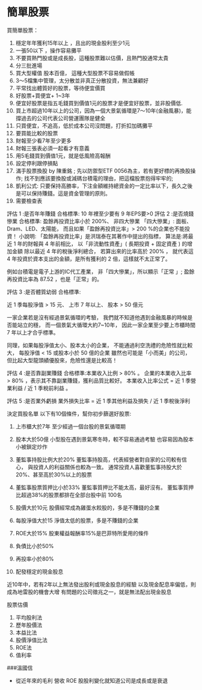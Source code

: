 # 簡單股票

買簡單股票：

1. 穩定年年獲利15年以上 ，且出的現金股利至少1元
2. 一張50以下 ，操作容易攤平
3. 不要買熱門股或是成長股，這種股票難以估價，且熱門股通常太貴
4. 分三批進場
5. 買大型權值 股本百億， 這種大型股票不容易做假帳
6. 3～5檔集中管理，太分散並非真正分散投資，無法兼顧好
7. 平常找出體質好的股票，等待便宜價買
8. 好股票+買便宜+ 1~3年 
9. 便宜好股票是指五毛錢買到價值1元的股票才是便宜好股票，並非股價低.
10. 買上市超過10年以上的公司，因為一個大景氣循環是7～10年(金融風暴)，能撐過去的公司代表公司營運團隊是健全
11. 只買便宜，不追高，低於成本公司沒問題，打折扣加碼攤平
12. 要買能比較的股票
13. 財報至少看7年至少更多
14. 財報三張表必須一起看才有意義
15. 用5毛錢買到價值1元，就是低風險高報酬
16. 設定停利跟停損點
17.  滿手股票換股 by 陳重銘 ; 先以防禦型ETF 0056為主，若有更好標的再換股操作; 找不到應該要換股或減碼台積電的理由，把這檔股票抱得牢牢的;
18.  凱利公式: 只要保持高勝率，下注金額維持總資金的一定比率以下，長久之後是可以保持賺錢。這是資金管理的原則。
19.  需要檢查表



評估 1 :是否年年賺錢    合格標準: 10 年裡至少要有 9 年EPS要>0
評估 2 :是否燒錢慘業    合格標準: 盈餘再投資比率小於 200%、 非四大慘業 「四大慘業」:
面板、Dram、LED、太陽能，
而且如果「盈餘再投資比率」> 200 %的企業也不能投資！ 
小說明:
「盈餘再投資比率」是洪瑞泰在其著作中提出的指標，
算法是:將最近 1 年的財報與 4 年前相比，
以「非流動性資產」( 長期投資 + 固定資產 ) 的增加金額
 除以最近 4 年的稅後淨利總合，
若算出來的比率高於 200% ，
就代表這 4 年投資於資本支出的金額，是所有獲利的 2 倍，這樣就不太正常了。

例如台積電是電子上游的IC代工產業，
非「四大慘業」，所以顯示「正常 」;
盈餘再投資比率為 87.52 ，也是「正常」的。

評估 3 :是否體質幼弱  合格標準:

近 1 季每股淨值 > 15 元、
上市 7 年以上、
股本 > 50 億元


一家企業若是沒有經過景氣循環的考驗，
我們就不知道他遇到金融風暴的時候是否能站立的穩，
而一個景氣大循環大約7~10年，
因此一家企業至少要上市櫃時間 7 年以上才合乎標準。


同理，如果每股淨值太小、股本太小的企業，
不能通過利空洗禮的危險性就比較大，
每股淨值 < 15 或股本小於 50 億的企業
雖然也可能是「小而美」的公司，
但比起大型龍頭績優股來，危險性還是比較高！

評估 4 :是否靠副業賺錢  合格標準:本業收入比例 > 80% 。  企業的本業收入比率 > 80% ，表示其不靠副業賺錢，獲利品質比較好。
本業收入比率公式 = 近 1 季營業利益 / 近 1 季稅前利益 。


評估 5 :是否業外虧損 
業外損失比率 = 近 1 季其他利益及損失 / 近 1 季稅後淨利

決定買股名單
以下有10個條件，幫你初步篩選好股票:

1. 上市櫃大於7年
至少經過一個台股的景氣循環期
 
2. 股本大於50億
小型股在遇到景氣寒冬時，較不容易通過考驗
也容易因為股本小被鎖定炒作
 
3. 董監事持股比例大於20%
董監事持股高，代表經營者對自家的公司較有信心，
與投資人的利益關係也較為一致。
通常投資人喜歡董監事持股大於20%、甚至高於30%以上的股票
 
4. 董監事股票質押比小於33%
董監事質押比不能太高，最好沒有。
董監事質押比超過38%的股票都排在全部台股中前 100名
 
5.  股價大於10元
股價經常成為雞蛋水餃股的，多是不賺錢的企業
 
6. 每股淨值大於15
淨值太低的股票，多是不賺錢的企業

7. ROE大於15%
股東權益報酬率15%是巴菲特所愛用的條件
 
8. 負債比小於50%
 
9. 再投率小於80%
 
10. 配發穩定的現金股息

近10年中，若有2年以上無法發出股利或現金股息的經驗
以及現金配息率偏低，則成為地雷股的機會大增
有問題的公司徵兆之一，就是無法配出現金股息


股票估價

1. 平均股利法
2. 歷年股價法
3. 本益比法
4. 股價淨值比法
5. ROE法
6. 值利率



###溫國信 
- 從近年來的毛利 營收 ROE 股股利變化就知道公司是成長或是衰退












 

